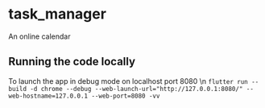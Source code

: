 # task_manager
An online calendar

## Running the code locally

To launch the app in debug mode on localhost port 8080 \n
`flutter run --build -d chrome --debug --web-launch-url="http://127.0.0.1:8080/" --web-hostname=127.0.0.1 --web-port=8080 -vv`
